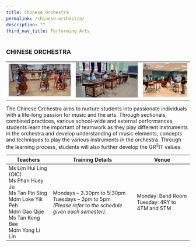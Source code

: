 ```yaml
---
title: Chinese Orchestra
permalink: /chinese-orchestra/
description: ""
third_nav_title: Performing Arts
---
```

### CHINESE ORCHESTRA

<table>
	<tr>
		<td><img src="/images/ChineseOrchestra-1.jpg"/></td>
		<td><img src="/images/ChineseOrchestra-2.jpg"/></td>
		<td width="27%"><img src="/images/ChineseOrchestra-3.jpeg"/></td>
	</tr>
</table>

The Chinese Orchestra aims to nurture students into passionate individuals with a life-long passion for music and the arts. Through sectionals, combined practices, various school-wide and external performances, students learn the important of teamwork as they play different instruments in the orchestra and develop understanding of music elements, concepts and techniques to play the various instruments in the orchestra. Through the learning process, students will also further develop the GR<sup>3</sup>IT values.

| Teachers | Training Details | Venue |
| --- | --- | --- |
| Ms Lim Hui Ling (OIC)<br>Ms Phan Huey Ju <br>Ms Tan Pin Sing<br>Mdm Loke Yik Peh<br>Mdm Gao Qijie<br>Ms Tan Keng Bee<br>Mdm Yong Li Lin | Mondays – 3.30pm to 5:30pm<br>Tuesdays – 2pm to 5pm<br>*(Please refer to the schedule given each semester).* | Monday: Band Room <br>Tuesday: 4RY to 4TM and 5TM |